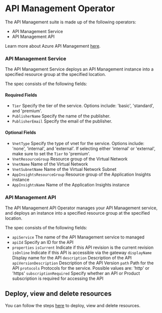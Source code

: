 # API Management Operator

The API Management suite is made up of the following operators:
* API Management Service
* API Management API

Learn more about Azure API Management [here](https://docs.microsoft.com/en-us/azure/api-management/api-management-key-concepts).

### API Management Service

The API Management Service deploys an API Management instance into a specified resource group at the specified location.

The spec consists of the following fields:

#### Required Fields
* `Tier` Specify the tier of the service. Options include: 'basic', 'standard', and 'premium'.
* `PublisherName` Specify the name of the publisher.
* `PublisherEmail` Specify the email of the publisher.

#### Optional Fields
* `VnetType` Specify the type of vnet for the service. Options include: 'none', 'internal', and 'external'. If selecting either 'internal' or 'external', make sure to set the `Tier` to 'premium'.
* `VnetResourceGroup` Resource group of the Virtual Network
* `VnetName` Name of the Virtual Network
* `VnetSubnetName` Name of the Virtual Network Subnet
* `AppInsightsResourceGroup` Resource group of the Application Insights instance
* `AppInsightsName` Name of the Application Insights instance

### API Management API

The API Management API Operator manages your API Management service, and deploys an instance into a specified resource group at the specified location.

The spec consists of the following fields:

* `apiService` The name of the API Management service to managed
* `apiId` Specify an ID for the API
* `properties`
    `isCurrent` Indicate if this API revision is the current revision
    `isOnline` Indicate if this API is accessible via the gateway
    `displayName` Display name for the API
    `description` Description of the API 
    `apiVersionDescription` Description of the API Version
    `path` Path for the API
    `protocols` Protocols for the service. Possible values are: 'http' or 'https'
    `subscriptionRequired` Specify whether an API or Product subscription is required for accessing the API

## Deploy, view and delete resources

You can follow the steps [here](/docs/customresource.md) to deploy, view and delete resources.